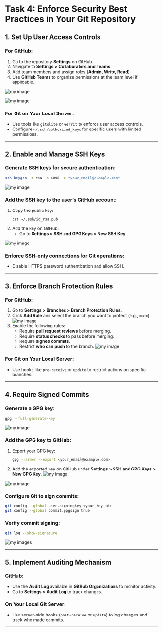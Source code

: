 
# **Task 4: Enforce Security Best Practices in Your Git Repository**

## **1. Set Up User Access Controls**

### **For GitHub:**
1. Go to the repository **Settings** on GitHub.
2. Navigate to **Settings > Collaborators and Teams**.
3. Add team members and assign roles (**Admin, Write, Read**).
4. Use **GitHub Teams** to organize permissions at the team level if applicable.

![my image](https://github.com/jayymeg/project-3/blob/07bfae7ad74ef5fbf9f5bffd7b4f21ba61603832/T-4%20images/P%201.png)

![my image](https://github.com/jayymeg/project-3/blob/07bfae7ad74ef5fbf9f5bffd7b4f21ba61603832/T-4%20images/P%202.png)

### **For Git on Your Local Server:**
- Use tools like `gitolite` or `Gerrit` to enforce user access controls.
- Configure `~/.ssh/authorized_keys` for specific users with limited permissions.

---

## **2. Enable and Manage SSH Keys**

### **Generate SSH keys for secure authentication:**
```bash
ssh-keygen -t rsa -b 4096 -C "your_email@example.com"
```
![my image](https://github.com/jayymeg/project-3/blob/07bfae7ad74ef5fbf9f5bffd7b4f21ba61603832/T-4%20images/G%201.png)

### **Add the SSH key to the user’s GitHub account:**
1. Copy the public key:
   ```bash
   cat ~/.ssh/id_rsa.pub
   ```
2. Add the key on GitHub:
   - Go to **Settings > SSH and GPG Keys > New SSH Key**.

![my image](https://github.com/jayymeg/project-3/blob/07bfae7ad74ef5fbf9f5bffd7b4f21ba61603832/T-4%20images/G%202.png)
### **Enforce SSH-only connections for Git operations:**
- Disable HTTPS password authentication and allow SSH.

---

## **3. Enforce Branch Protection Rules**

### **For GitHub:**
1. Go to **Settings > Branches > Branch Protection Rules**.
2. Click **Add Rule** and select the branch you want to protect (e.g., `main`).
![my image](https://github.com/jayymeg/project-3/blob/07bfae7ad74ef5fbf9f5bffd7b4f21ba61603832/T-4%20images/G%203.png)
3. Enable the following rules:
   - Require **pull request reviews** before merging.
   - Require **status checks** to pass before merging.
   - Require **signed commits**.
   - Restrict **who can push** to the branch.
![my image](https://github.com/jayymeg/project-3/blob/07bfae7ad74ef5fbf9f5bffd7b4f21ba61603832/T-4%20images/G%204.png)
### **For Git on Your Local Server:**
- Use hooks like `pre-receive` or `update` to restrict actions on specific branches.

---

## **4. Require Signed Commits**

### **Generate a GPG key:**
```bash
gpg --full-generate-key
```
![my image](https://github.com/jayymeg/project-3/blob/07bfae7ad74ef5fbf9f5bffd7b4f21ba61603832/T-4%20images/G%205.png)

### **Add the GPG key to GitHub:**
1. Export your GPG key:
   ```bash
   gpg --armor --export <your_email@example.com>
   ```
2. Add the exported key on GitHub under **Settings > SSH and GPG Keys > New GPG Key**.
![my image](https://github.com/jayymeg/project-3/blob/07bfae7ad74ef5fbf9f5bffd7b4f21ba61603832/T-4%20images/G%206.png)

![my image](https://github.com/jayymeg/project-3/blob/07bfae7ad74ef5fbf9f5bffd7b4f21ba61603832/T-4%20images/G%207.png)


### **Configure Git to sign commits:**
```bash
git config --global user.signingkey <your_key_id>
git config --global commit.gpgsign true
```

### **Verify commit signing:**
```bash
git log --show-signature
```
![my images](https://github.com/jayymeg/project-3/blob/07bfae7ad74ef5fbf9f5bffd7b4f21ba61603832/T-4%20images/G%208.png)

---

## **5. Implement Auditing Mechanism**

### **GitHub:**
- Use the **Audit Log** available in **GitHub Organizations** to monitor activity.
- Go to **Settings > Audit Log** to track changes.

### **On Your Local Git Server:**
- Use server-side hooks (`post-receive` or `update`) to log changes and track who made commits.

---
